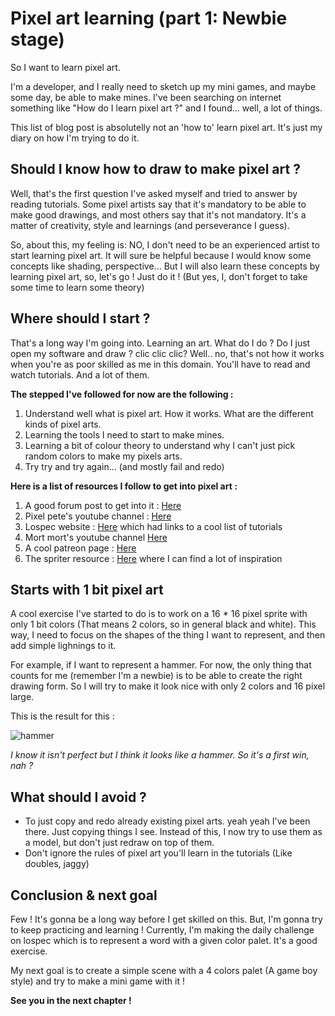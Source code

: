# Pixel art learning (part 1: Newbie stage)

So I want to learn pixel art. 

I'm a developer, and I really need to sketch up my mini games, and maybe some day, be able to make mines. 
I've been searching on internet something like "How do I learn pixel art ?" and I found... well, a lot of things.

This list of blog post is absolutelly not an 'how to' learn pixel art. It's just my diary on how I'm trying to do it.

## Should I know how to draw to make pixel art ?

Well, that's the first question I've asked myself and tried to answer by reading tutorials. Some pixel artists say that it's mandatory to be able to make good drawings, and most others say that it's not mandatory. It's a matter of creativity, style and learnings (and perseverance I guess).

So, about this, my feeling is: NO, I don't need to be an experienced artist to start learning pixel art. It will sure be helpful because I would know some concepts like shading, perspective... But I will also learn these concepts by learning pixel art, so, let's go ! Just do it !
(But yes, I, don't forget to take some time to learn some theory)

## Where should I start ? 
 
That's a long way I'm going into. Learning an art. What do I do ? Do I just open my software and draw ? clic clic clic? 
Well.. no, that's not how it works when you're as poor skilled as me in this domain. 
You'll have to read and watch tutorials. And a lot of them.

**The stepped I've followed for now are the following :**

1. Understand well what is pixel art. How it works. What are the different kinds of pixel arts.
2. Learning the tools I need to start to make mines.
3. Learning a bit of colour theory to understand why I can't just pick random colors to make my pixels arts.
4. Try try and try again... (and mostly fail and redo)

**Here is a list of resources I follow to get into pixel art :**

1. A good forum post to get into it : [Here](https://pixeljoint.com/forum/forum_posts.asp?TID=11299&PID=139318#139318)
2. Pixel pete's youtube channel : [Here](https://www.youtube.com/channel/UC7OO80qJzGTLOj_6-0dmOiA)
3. Lospec website : [Here](https://lospec.com/) which had links to a cool list of tutorials 
4. Mort mort's youtube channel [Here](https://www.youtube.com/user/atMNRArt)
5. A cool patreon page : [Here](https://80.lv/articles/an-ultimate-collection-of-pixel-art-guides/)
6. The spriter resource : [Here](https://www.spriters-resource.com/) where I can find a lot of inspiration


## Starts with 1 bit pixel art

A cool exercise I've started to do is to work on a 16 * 16 pixel sprite with only 1 bit colors (That means 2 colors, so in general black and white). This way, I need to focus on the shapes of the thing I want to represent, and then add simple lighnings to it.

For example, if I want to represent a hammer. For now, the only thing that counts for me (remember I'm a newbie) is to be able to create the right drawing form.
So I will try to make it look nice with only 2 colors and 16 pixel large. 

This is the result for this : 

<img src="https://storage.googleapis.com/wootlab-io-development.appspot.com/hammer.png" class="pixel-art-img" alt="hammer"/>

*I know it isn't perfect but I think it looks like a hammer. So it's a first win, nah ?*

## What should I avoid ?

- To just copy and redo already existing pixel arts. yeah yeah I've been there. Just copying things I see. Instead of this, I now try to use them as a model, but don't just redraw on top of them.
- Don't ignore the rules of pixel art you'll learn in the tutorials (Like doubles, jaggy)

## Conclusion & next goal

Few ! It's gonna be a long way before I get skilled on this. But, I'm gonna try to keep practicing and learning ! 
Currently, I'm making the daily challenge on lospec which is to represent a word with a given color palet. It's a good exercise.

My next goal is to create a simple scene with a 4 colors palet (A game boy style) and try to make a mini game with it ! 

**See you in the next chapter !**

